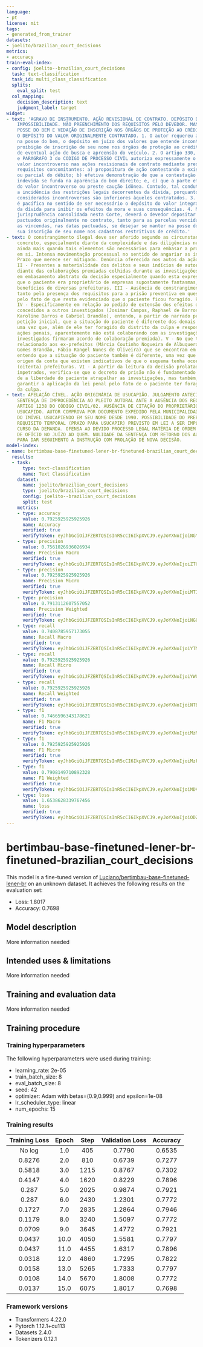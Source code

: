 ```yaml
---
language:
- pt
license: mit
tags:
- generated_from_trainer
datasets:
- joelito/brazilian_court_decisions
metrics:
- accuracy
train-eval-index:
- config: joelito--brazilian_court_decisions
  task: text-classification
  task_id: multi_class_classification
  splits:
    eval_split: test
  col_mapping:
    decision_description: text
    judgment_label: target
widget:
- text: 'AGRAVO DE INSTRUMENTO. AÇÃO REVISIONAL DE CONTRATO. DEPÓSITO DO VALOR INCONTROVERSO.
    IMPOSSIBILIDADE. NÃO PREENCHIMENTO DOS REQUISITOS PELO DEVEDOR. MANUTENÇÃO NA
    POSSE DO BEM E VEDAÇÃO DE INSCRIÇÃO NOS ÓRGÃOS DE PROTEÇÃO AO CRÉDITO MEDIANTE
    O DEPÓSITO DO VALOR ORIGINALMENTE CONTRATADO. 1. O autor requereu a sua manutenção
    na posse do bem, o depósito em juízo dos valores que entende incontroversos, a
    proibição de inscrição de seu nome nos órgãos de proteção ao crédito e a suspensão
    de eventual ação de busca e apreensão do veículo. 2. O artigo 330, PARAGRAFO 2
    e PARAGRAFO 3 do CODIGO DE PROCESSO CIVIL autoriza expressamente o depósito do
    valor incontroverso nas ações revisionais de contrato mediante presença de três
    requisitos concomitantes: a) propositura de ação contestando a existência integral
    ou parcial do débito; b) efetiva demonstração de que a contestação da cobrança
    indevida se funda na aparência do bom direito; e, c) que a parte efetue o depósito
    do valor incontroverso ou preste caução idônea. Contudo, tal conduta não afastará
    a incidência das restrições legais decorrentes da dívida, porquanto os valores
    considerados incontroversos são inferiores àqueles contratados. 3. A jurisprudência
    é pacífica no sentido de ser necessário o depósito do valor integral da parcela
    da dívida para inibir os efeitos da mora e suas consequências. 4. Nos termos da
    jurisprudência consolidada nesta Corte, deverá o devedor depositar os valores
    pactuados originalmente no contrato, tanto para as parcelas vencidas, quanto para
    as vincendas, nas datas pactuadas, se desejar se manter na posse do bem e obstacular
    sua inscrição de seu nome nos cadastros restritivos de crédito.'
- text: O constrangimento ilegal deve ser aferido segundo as circunstancias do caso
    concreto, especialmente diante da complexidade e das diligências necessárias,
    ainda mais quando tais elementos são necessários para embasar a própria denúncia
    em si. Intensa movimentação processual no sentido de angariar as informações necessárias.
    Prazo que merece ser mitigado. Denúncia oferecida nos autos da ação penal 0800162-9820188020001.
    II - Presentes a materialidade dos delitos e seus indícios de autoria, mormente
    diante das colaborações premiadas colhidas durante as investigações, não há falar
    em embasamento abstrato da decisão especialmente quando esta expressamente apontou
    que o paciente era proprietário de empresas supostamente fantasmas, que recebiam
    benefícios de diversas prefeituras. III - Ausência de constrangimento ilegal,
    tanto pela presença dos requisitos para a prisão preventiva em questão, quanto
    pelo fato de que resta evidenciado que o paciente ficou foragido. Precedentes.
    IV - Especificamente em relação ao pedido de extensão dos efeitos dos benefícios
    concedidos a outros investigados (Josimar Campos, Raphael de Barros Lima e Raulene
    Karoline Barros e Gabriel Brandão), entendo, a partir do narrado pela própria
    petição inicial, que a situação do paciente é diferente dos demais investigados,
    uma vez que, além de ele ter foragido do distrito da culpa e responder a outras
    ações penais, aparentemente não está colaborando com as investigações (os outros
    investigados firmaram acordo de colaboração premiada). V - No que tange ao pedido
    relacionado aos ex-prefeitos (Márcia Coutinho Nogueira de Albuquerque, José Jacob
    Gomes Brandão, Fábio Rangel Nunes de Oliveira) que se encontram em liberdade,
    entendo que a situação do paciente também é diferente, uma vez que a decisão de
    origem da conta que existem indicativos de que o esquema tenha ocorrido em 80
    (oitenta) prefeituras. VI - A partir da leitura da decisão prolatada pelos juízes
    impetrados, verifica-se que o decreto de prisão não é fundamentado apenas no risco
    de a liberdade do paciente atrapalhar as investigações, mas também, para, sobretudo,
    garantir a aplicação da lei penal pelo fato de o paciente ter foragido do distrito
    da culpa.
- text: APELAÇÃO CÍVEL. AÇÃO ORIGINÁRIA DE USUCAPIÃO. JULGAMENTO ANTECIPADO DA LIDE.
    SENTENÇA DE IMPROCEDÊNCIA AO PLEITO AUTORAL ANTE A AUSÊNCIA DOS REQUISITOS DO
    ARTIGO 1238 DO CÓDIGO CIVIL/02. AUSÊNCIA DE CITAÇÃO DO PROPRIETÁRIO DO BEM A SER
    USUCAPIDO. AUTOR COMPROVA POR DOCUMENTO EXPEDIDO PELA MUNICIPALIDADE O REGISTRO
    DO IMÓVEL USUCAPIENDO EM SEU NOME DESDE 1990. POSSIBILIDADE DO PREENCHIMENTO DO
    REQUISITO TEMPORAL (PRAZO PARA USUCAPIR) PREVISTO EM LEI A SER IMPLEMENTADO NO
    CURSO DA DEMANDA. OFENSA AO DEVIDO PROCESSO LEGAL MATÉRIA DE ORDEM PÚBLICA, RECONHECIDA
    DE OFÍCIO NO JUÍZO AD QUEM. NULIDADE DA SENTENÇA COM RETORNO DOS AUTOS À ORIGEM
    PARA DAR SEGUIMENTO A INSTRUÇÃO COM PROLAÇÃO DE NOVA DECISÃO.
model-index:
- name: bertimbau-base-finetuned-lener-br-finetuned-brazilian_court_decisions
  results:
  - task:
      type: text-classification
      name: Text Classification
    dataset:
      name: joelito/brazilian_court_decisions
      type: joelito/brazilian_court_decisions
      config: joelito--brazilian_court_decisions
      split: test
    metrics:
    - type: accuracy
      value: 0.7925925925925926
      name: Accuracy
      verified: true
      verifyToken: eyJhbGciOiJFZERTQSIsInR5cCI6IkpXVCJ9.eyJoYXNoIjoiNGYwNzJiZjE0ZjE1NzM5ZWI2ZWQ3MDZiNTkxNDMzY2IwODJmNjRjMGFjYWNjMzg0MWM0YjZmNjNlODJiMzZiZCIsInZlcnNpb24iOjF9.yuzroeBIxzMUISrKslpXl6mw_pdmZ5rsx1_yBRvneBF5Y18NIwbaSidUJ4A_AsR91yrHStvCi2LV9mi0pSUSBg
    - type: precision
      value: 0.7561026936026934
      name: Precision Macro
      verified: true
      verifyToken: eyJhbGciOiJFZERTQSIsInR5cCI6IkpXVCJ9.eyJoYXNoIjoiZTU1YTMxOGQ3MjcxZjViNTYxOTFmN2MwYzk1YjAwMTU4NjVmNzEwODBlNWZlN2EzNWI5Y2FmZjE5NmNjODQ4NSIsInZlcnNpb24iOjF9.NC1NGFneaJFl-aA0veGNiaHXhZ7_7Xp14DoCRQkqNuDbjmcEqARaT2zvcfmUlC1KFafqGdA9zGxPyPvLYGD9Dg
    - type: precision
      value: 0.7925925925925926
      name: Precision Micro
      verified: true
      verifyToken: eyJhbGciOiJFZERTQSIsInR5cCI6IkpXVCJ9.eyJoYXNoIjoiMTIwMzg2ZjkwNzNiZTNjMTg1MTExY2E3NmNhYWM5MGQxYjlkMGNkOTFjMjU5YWRlZGJkOGRmNzUyOTI1MGE4MSIsInZlcnNpb24iOjF9.e-2no4ZzEQh_o2IZLwqAgKnandZ60gkLQwkHQ1chblFJldFJVeiD_VuYPG6oYxT0i6olPZob3soV1qRLOMBOAw
    - type: precision
      value: 0.7913112607557052
      name: Precision Weighted
      verified: true
      verifyToken: eyJhbGciOiJFZERTQSIsInR5cCI6IkpXVCJ9.eyJoYXNoIjoiNGQ3YTE5Y2YzYzQzYjllMDMxMTQ3ODRmNzI1ZWZkZTNmMGFkMjAxZTE3M2FhZGEzMjM3OTcwODg4NjBmMWU2ZSIsInZlcnNpb24iOjF9.uLD9Bqp5E6S0vZSc82RUtB49jOxMWPwqCp18YjDqJQRBpRgm7kyQwxmtenDci9UieuJ0d1DtD2b8sPYyPQ7dDA
    - type: recall
      value: 0.7408785957173055
      name: Recall Macro
      verified: true
      verifyToken: eyJhbGciOiJFZERTQSIsInR5cCI6IkpXVCJ9.eyJoYXNoIjoiYTM2YTVkNmM1ZGRhNzY0OWYyYTg2NmIxYWRkOWYyMTc4ZWVlYjdmNDliMDlhOTk2MGVjNjJlMjFhZGJmMGYxYyIsInZlcnNpb24iOjF9.KsRzS_NH6bbyIyhKD-P2BPKKtAZjdOXrwZrq_U9zensLOY7C5RZCFGuYESqm0vQwpQf0ZKqKEYCUL9WRwONhBg
    - type: recall
      value: 0.7925925925925926
      name: Recall Micro
      verified: true
      verifyToken: eyJhbGciOiJFZERTQSIsInR5cCI6IkpXVCJ9.eyJoYXNoIjoiYWUxMzM5OWQwMDg3ZjIxMTFiNzg0MmJkMzYwODU5MjNmMDllZWFjYmMzNTRlNWRhY2NkNmJiNGZkYmU0MjVhNSIsInZlcnNpb24iOjF9.AtDYhA7T8793on76uVa0tbzCKfq1UD4U_pU1Q0vFRST8lDjQYyw6_Q6JzY3Jh9qw1gSU6qA52zMlesb8ANckDw
    - type: recall
      value: 0.7925925925925926
      name: Recall Weighted
      verified: true
      verifyToken: eyJhbGciOiJFZERTQSIsInR5cCI6IkpXVCJ9.eyJoYXNoIjoiNTBiYTYwZmRiZjY3YjM4YmFlMjkwNDVlN2JiOTY2MDgxOWNmYmE1YmJkZGY1NGU5ZDA1MjdjZDgyMzI3NDhlMCIsInZlcnNpb24iOjF9.uXSLCN14oZb6mP0hLTH8RxD6Og6OYrS7OSxRbIqsx_JauIXdca4RFZcXptzeq190gbRWT0lNz5GEhzjeT7qmAA
    - type: f1
      value: 0.7466596343178621
      name: F1 Macro
      verified: true
      verifyToken: eyJhbGciOiJFZERTQSIsInR5cCI6IkpXVCJ9.eyJoYXNoIjoiMzMzNDIwZGMzNmVjZmUxNGVhZGRhOWZkNzI3OWViYmNiOGZkNGI4ZjE5M2U2MjA1OGRjMzE2YzEyODFjNDE3NiIsInZlcnNpb24iOjF9.GHA7gAvoIQQuhhoXMeGuMdGo0f4Pma5AUgCA9T6qDKeXMeuRs6gqumLzi3lXgMBB4RuPxE49NOgVLLyrq-J2Aw
    - type: f1
      value: 0.7925925925925926
      name: F1 Micro
      verified: true
      verifyToken: eyJhbGciOiJFZERTQSIsInR5cCI6IkpXVCJ9.eyJoYXNoIjoiMzFkNTU5NTM1NjhjNjAwMzQ1ZTNjYzczNDc5MzI1NjI3ODkyMzk5OTExMTBlZDlhYzAzNTkzYzM3ZjU2MTJjMSIsInZlcnNpb24iOjF9.Gw1w7Fsv--XRx0Hxuw6pYAzyhd9vb-n31Y5Mwgh6lbQKEDsBMauztkT3rqPIIqqCLVI3LsaVoLk4ECTAIngwBA
    - type: f1
      value: 0.7908149710892328
      name: F1 Weighted
      verified: true
      verifyToken: eyJhbGciOiJFZERTQSIsInR5cCI6IkpXVCJ9.eyJoYXNoIjoiMDVkNTU3MmUxYjY0NmFiMGU2ZTM1M2YzYmUxMGM3NDNjOTkxMGY2NzU5ODkwYTc3YTRhMWIwMjE4YzVhMzU0YSIsInZlcnNpb24iOjF9.KrMgoICICm8QeS6usYrHMhQ7PoscE6wyLz9QGnUPpQa0LOr0EcasCpgeK_yyVytBCIR3lT1doYAvKH8mTf9lBA
    - type: loss
      value: 1.6538628339767456
      name: loss
      verified: true
      verifyToken: eyJhbGciOiJFZERTQSIsInR5cCI6IkpXVCJ9.eyJoYXNoIjoiODZkMWEzODY5ZTA2N2MzMjJkYmQ2NWE4MWJmZWIxMmNjZmVmZTA3Yjk2ZTdjNzFmODIyMThkY2NhOWIzYTgwMCIsInZlcnNpb24iOjF9.IyEKEBbdbNYTcUzOF09r2vp7umxYSIeTGN_muWNujaSbibd6uSooNRWzSfZOS37L0S4_GPdMvDXQuMsUeybWAQ
---
```


<!-- This model card has been generated automatically according to the information the Trainer had access to. You
should probably proofread and complete it, then remove this comment. -->

# bertimbau-base-finetuned-lener-br-finetuned-brazilian_court_decisions

This model is a fine-tuned version of [Luciano/bertimbau-base-finetuned-lener-br](https://huggingface.co/Luciano/bertimbau-base-finetuned-lener-br) on an unknown dataset.
It achieves the following results on the evaluation set:
- Loss: 1.8017
- Accuracy: 0.7698

## Model description

More information needed

## Intended uses & limitations

More information needed

## Training and evaluation data

More information needed

## Training procedure

### Training hyperparameters

The following hyperparameters were used during training:
- learning_rate: 2e-05
- train_batch_size: 8
- eval_batch_size: 8
- seed: 42
- optimizer: Adam with betas=(0.9,0.999) and epsilon=1e-08
- lr_scheduler_type: linear
- num_epochs: 15

### Training results

| Training Loss | Epoch | Step | Validation Loss | Accuracy |
|:-------------:|:-----:|:----:|:---------------:|:--------:|
| No log        | 1.0   | 405  | 0.7790          | 0.6535   |
| 0.8276        | 2.0   | 810  | 0.6739          | 0.7277   |
| 0.5818        | 3.0   | 1215 | 0.8767          | 0.7302   |
| 0.4147        | 4.0   | 1620 | 0.8229          | 0.7896   |
| 0.287         | 5.0   | 2025 | 0.9874          | 0.7921   |
| 0.287         | 6.0   | 2430 | 1.2301          | 0.7772   |
| 0.1727        | 7.0   | 2835 | 1.2864          | 0.7946   |
| 0.1179        | 8.0   | 3240 | 1.5097          | 0.7772   |
| 0.0709        | 9.0   | 3645 | 1.4772          | 0.7921   |
| 0.0437        | 10.0  | 4050 | 1.5581          | 0.7797   |
| 0.0437        | 11.0  | 4455 | 1.6317          | 0.7896   |
| 0.0318        | 12.0  | 4860 | 1.7295          | 0.7822   |
| 0.0158        | 13.0  | 5265 | 1.7333          | 0.7797   |
| 0.0108        | 14.0  | 5670 | 1.8008          | 0.7772   |
| 0.0137        | 15.0  | 6075 | 1.8017          | 0.7698   |


### Framework versions

- Transformers 4.22.0
- Pytorch 1.12.1+cu113
- Datasets 2.4.0
- Tokenizers 0.12.1
